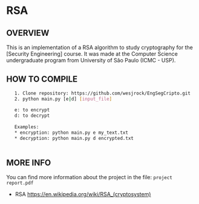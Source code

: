 # RSA

OVERVIEW
--------------------------------------------------
This is an implementation of a RSA algorithm to study cryptography for the [Security Engineering] course. It was made at the Computer Science undergraduate program from University of São Paulo (ICMC - USP).

HOW TO COMPILE
--------------------------------------------------
```bash
   1. Clone repository: https://github.com/wesjrock/EngSegCripto.git
   2. python main.py [e|d] [input_file]
   
   e: to encrypt
   d: to decrypt
   
   Examples:
   * encryption: python main.py e my_text.txt
   * decryption: python main.py d encrypted.txt
   
```

MORE INFO
--------------------------------------------------
You can find more information about the project in the file:  `project report.pdf`
* RSA <https://en.wikipedia.org/wiki/RSA_(cryptosystem)>

